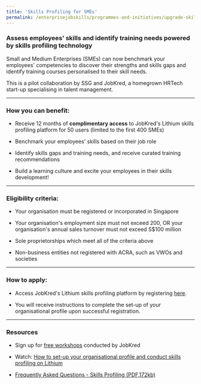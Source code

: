 ```yaml
---
title: 'Skills Profiling for SMEs'
permalink: /enterprisejobskills/programmes-and-initiatives/upgrade-skills/skills-profiling-for-smes/
---
```


### Assess employees' skills and identify training needs powered by skills profiling technology

Small and Medium Enterprises (SMEs) can now benchmark your employees' competencies to discover their strengths and skills gaps and identify training courses personalised to their skill needs.

This is a pilot collaboration by SSG and JobKred, a homegrown HRTech start-up specialising in talent management.

---

### How you can benefit:

- Receive 12 months of **complimentary access** to JobKred's Lithium skills profiling platform for 50 users (limited to the first 400 SMEs)

- Benchmark your employees' skills based on their job role       

- Identify skills gaps and training needs, and receive curated training recommendations 

- Build a learning culture and excite your employees in their skills development!

---

### Eligibility criteria:

- Your organisation must be registered or incorporated in Singapore

- Your organisation's employment size must not exceed 200, OR your organisation's annual sales turnover must not exceed S$100 million

- Sole proprietorships which meet all of the criteria above

- Non-business entities not registered with ACRA, such as VWOs and societies 

---

### How to apply:

- Access JobKred's Lithium skills profiling platform by registering <a href="https://ssg.lithium-ssg.jobkred.com/registration" target="_blank" rel="noopener">here</a>. 

- You will receive instructions to complete the set-up of your organisational profile upon successful registration. 

---

### Resources

- Sign up for <a href="https://docs.google.com/forms/d/e/1FAIpQLScxDlAr3jTx2Ocv8a9aFq-cy-xJIGT6iW9H18f63_wZTjjOyQ/viewform" target="_blank" rel="noopener">free workshops</a> conducted by JobKred

- Watch: <a href="https://youtu.be/3oFO0m1btLw" target="_blank" rel="noopener">How to set-up your organisational profile and conduct skills profiling on Lithium</a>

- <a href="/images/epjs/programmes-and-initiatives/upgrade-skills/FAQs-on-SME-Skills-Profiling_20230425_FINAL.pdf" target="_blank" rel="noopener">Frequently Asked Questions - Skills Profiling (PDF,172kb)</a>

<script src="/jquery/jquery.min.js"></script>
<script src="/jquery/resize-tables.js"></script>
